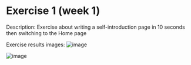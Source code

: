 # Exercise 1 (week 1)
Description:
Exercise about writing a self-introduction page in 10 seconds then switching to the Home page

Exercise results images:
![image](https://github.com/user-attachments/assets/c9331235-1182-497d-a666-d81a9a394866)

![image](https://github.com/user-attachments/assets/458ab89d-f118-4357-bd7b-7ac6dd7aaab4)



